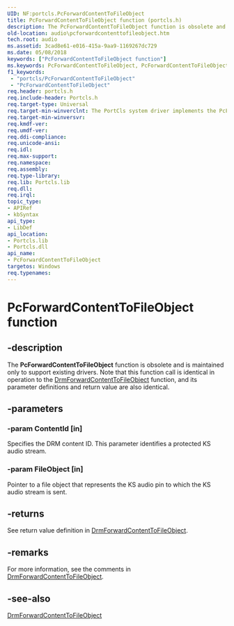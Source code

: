 ```yaml
---
UID: NF:portcls.PcForwardContentToFileObject
title: PcForwardContentToFileObject function (portcls.h)
description: The PcForwardContentToFileObject function is obsolete and is maintained only to support existing drivers.
old-location: audio\pcforwardcontenttofileobject.htm
tech.root: audio
ms.assetid: 3cad8e61-e016-415a-9aa9-1169267dc729
ms.date: 05/08/2018
keywords: ["PcForwardContentToFileObject function"]
ms.keywords: PcForwardContentToFileObject, PcForwardContentToFileObject function [Audio Devices], audio.pcforwardcontenttofileobject, audpc-routines_2560382f-57c9-4d3c-9ba0-330374e18663.xml, portcls/PcForwardContentToFileObject
f1_keywords:
 - "portcls/PcForwardContentToFileObject"
 - "PcForwardContentToFileObject"
req.header: portcls.h
req.include-header: Portcls.h
req.target-type: Universal
req.target-min-winverclnt: The PortCls system driver implements the PcForwardContentToFileObject function in Microsoft Windows XP and later operating systems.
req.target-min-winversvr: 
req.kmdf-ver: 
req.umdf-ver: 
req.ddi-compliance: 
req.unicode-ansi: 
req.idl: 
req.max-support: 
req.namespace: 
req.assembly: 
req.type-library: 
req.lib: Portcls.lib
req.dll: 
req.irql: 
topic_type:
- APIRef
- kbSyntax
api_type:
- LibDef
api_location:
- Portcls.lib
- Portcls.dll
api_name:
- PcForwardContentToFileObject
targetos: Windows
req.typenames: 
---
```


# PcForwardContentToFileObject function


## -description


The <b>PcForwardContentToFileObject</b> function is obsolete and is maintained only to support existing drivers. Note that this function call is identical in operation to the <a href="https://docs.microsoft.com/windows-hardware/drivers/ddi/drmk/nf-drmk-drmforwardcontenttofileobject">DrmForwardContentToFileObject</a> function, and its parameter definitions and return value are also identical.


## -parameters




### -param ContentId [in]

Specifies the DRM content ID. This parameter identifies a protected KS audio stream.


### -param FileObject [in]

Pointer to a file object that represents the KS audio pin to which the KS audio stream is sent.


## -returns



See return value definition in <a href="https://docs.microsoft.com/windows-hardware/drivers/ddi/drmk/nf-drmk-drmforwardcontenttofileobject">DrmForwardContentToFileObject</a>.




## -remarks



For more information, see the comments in <a href="https://docs.microsoft.com/windows-hardware/drivers/ddi/drmk/nf-drmk-drmforwardcontenttofileobject">DrmForwardContentToFileObject</a>.




## -see-also




<a href="https://docs.microsoft.com/windows-hardware/drivers/ddi/drmk/nf-drmk-drmforwardcontenttofileobject">DrmForwardContentToFileObject</a>
 

 

